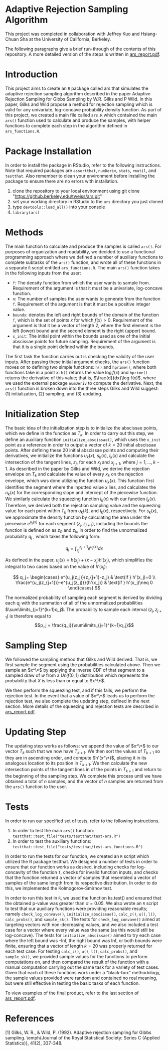 # Adaptive Rejection Sampling Algorithm

This project was completed in collaboration with Jeffrey Kuo and Hsiang-Chuan Sha at the University of California, Berkeley.

The following paragraphs give a brief run-through of the contents of this repository. A more detailed version of the steps is written in [ars_report.pdf](report/ars_report.pdf).

# Introduction

This project aims to create an `R` package called ars that simulates the adaptive rejection sampling algorithm described in the paper Adaptive Rejection Sampling for Gibbs Sampling by W.R. Gilks and P Wild. In this paper, Gilks and Wild propose a method for rejection sampling which is valid for any univariate, log-concave probability density function. As part of this project, we created a main file called `ars.R` which contained the main `ars()` function used to calculate and produce the samples, with helper functions to complete each step in the algorithm defined in `ars_functions.R`.

# Package Installation

In order to install the package in RStudio, refer to the following instructions. Note that required packages are `assertthat`, `numDeriv`, `stats`, `rmutil`, and `testthat`. Also remember to clean your environment before installing the package to ensure there are no errors with installation.
1. clone the repository to your local environment using git clone "https://github.berkeley.edu/tweiss/ars.git"
2. set your working directory in RStudio to the `ars` directory you just cloned
3. type `devtools::load_all()` into your console
4. `library(ars)`

# Methods

The main function to calculate and produce the samples is called `ars()`. For purposes of organization and readability, we decided to use a functional programming approach where we defined a number of auxiliary functions to complete subtasks of the `ars()` function, and wrote all of these functions in a separate `R` script entitled `ars_functions.R`. The main `ars()` function takes in the following inputs from the user:
- `f`: The density function from which the user wants to sample from. Requirement of the argument is that it must be a univariate, log-concave function.
- `n`: The number of samples the user wants to generate from the function `f`. Requirement of the argument is that it must be a positive integer value.
- `bounds`: denotes the left and right bounds of the domain of the function `f`, which is the set of points $x$
for which $f(x) > 0$. Requirement of the argument is that it be a vector of length 2, where the first element is the left
(lower) bound and the second element is the right (upper) bound.
- `x_init`: The initial point within the bounds used as one of the initial abscissae points for future
sampling. Requirement of the argument is that it is a single point defined within the bounds.

The first task the function carries out is checking the validity of the user inputs. After passing these initial argument checks, the `ars()` function moves on to defining two simple functions: `h()` and `hprime()`, where both functions take in a point $x$. `h()` returns the value $\log f(x)$ and `hprime()` returns the derivative of this value; that is, $\frac{d}{dx}\log f(x)$, where we used the external package `numDeriv` to compute the derivative. Next, the `ars()` function is broken down into the three steps Gilks and Wild suggest: (1) initialization, (2) sampling, and (3) updating.

# Initialization Step

The basic idea of the initialization step is to initialize the abscissae points, which we define in the function as $T_k$. In order to carry out this step, we define an auxiliary function `initialize_abscissae()`, which uses the `x_init` point as a reference in order to output a vector of $k = 20$ initial abscissae points. After defining these 20 initial abscissae points and computing their derivatives, we initialize the functions $u_k(x)$, $s_k(x)$, $l_k(x)$ and calculate the intersection of the tangent lines, $z_j$, for each $x_j$ and $x_{j+1}$, where $j = 1,\dots, k − 1$. As described in the paper by Gilks and Wild, we derive the rejection envelope on $T_k$ and calculate the value of every $x_k$ on the rejection envelope, which was done utilizing the function $u_k(x)$. This function first identifies the segment where the inputted value $x$ lies, and calculates the $u_k(x)$ for the corresponding slope and intercept of the piecewise function. We similarly calculate the squeezing function $l_k(x)$ with our function $l_k(x)$. Therefore, we derived both the rejection sampling value and the squeezing value for each point within $T_k$ from $u_k(k)$, and $l_k(x)$, respectively. For $s_k(x)$, we approximate the density function by calculating the area under the piecewise $e^{u_j(x)}$ for each segment $(z_j, z_{j+1})$, including the bounds the function is defined on as $z_0$ and $z_k$, in order to find the unnormalized probability $q_j$ , which takes the following form:

$$ q_j=\int_{z_j}^{z_j+1}e^{u_j(x)}dx$$

As defined in the paper, $u_j(x) = h(x_j) + (x-x_j)h'(x_j)$, which simplifies the integral to two cases based on the value of $h'(x_j)$:

$$ 
q_j=
 \begin{cases}
   e^{u_j(z_j)}(z_{j+1}-z_j) & \text{if } h'(x_j)=0 \\
   \frac{e^{u_j(z_{j+1})}-e^{u_j(z_j)}}{h'(x_j)} & \text{if } h'(x_j)\neq 0 
  \end{cases}
$$

The normalized probability of sampling each segment is derived by dividing each $q_j$ with the summation of all of the unnormalized probabilities $\sum\limits_{j=1}^{k+1}q_j$. The probability to sample each interval $(z_j,z_{j+1})$ is therefore equal to $$p_j = \frac{q_j}{\sum\limits_{j=1}^{k+1}q_j}$$ 

# Sampling Step

We followed the sampling method that Gilks and Wild derived. That is, we first sample the segment using the probabilities calculated above. Then we sample an $x^\*$ by applying the inverse CDF of that segment to a sampled draw of $w$ from a $Unif(0, 1)$ distribution which represents the probability that $X$ is less than or equal to $x^\*$.

We then perform the squeezing test, and if this fails, we perform the rejection test. In the event that a value of $x^\*$ leads us to perform the rejection test, we also complete the updating step, defined in the next section. More details of the squeezing and rejection tests are described in [ars_report.pdf](report/ars_report.pdf).

# Updating Step

The updating step works as follows: we append the value of $x^\*$ to our vector $T_k$ such that we now have $T_{k+1}$. We then sort the values of $T_{k+1}$ so they are in ascending order, and compute $h'(x^\*)$, placing it in its analogous location to its position in $T_{k+1}$. We then calculate the new intersection points of the tangent lines in of the points in $T_{k+1}$ and return to the beginning of the sampling step. We complete this process until we have obtained a total of $n$ samples, and the vector of $n$ samples are returned from the `ars()` function to the user.

# Tests

In order to run our specified set of tests, refer to the following instructions.
1. In order to test the main `ars()` function: `testthat::test_file("tests/testthat/test-ars.R")`
2. In order to test the auxiliary functions: `testthat::test_file("tests/testthat/test-ars_functions.R")`

In order to run the tests for our function, we created an `R` script which utilized the R package testthat. We designed a number of tests in order to ensure that our function works as desired, including checks for log-concavity of the function `f`, checks for invalid function inputs, and checks that the function returned a vector of samples that resembled a vector of samples of the same length from its respective distribution. In order to do this, we implemented the Kolmogorov-Smirnov test.

In order to run this test in `R`, we used the function ks.test() and ensured that the obtained p-value was greater than $\alpha = 0.05$. We also wrote an `R` script to test that our auxiliary functions were providing reasonable results; namely `check_log_convave()`, `initialize_abscissae()`, `calc_z()`, `u()`, `l()`, `calc_probs()`, and `sample_sk()`. The tests for `check_log_convave()` aimed at targeting vectors with non-decreasing values, and we also included a test case for a vector where every value was the same (as this would still be log-concave). The tests for `initialize_abscissae()` aimed to try each case where the left bound was -Inf, the right bound was Inf, or both bounds were finite, ensuring that a vector of length $k=20$ was properly returned for each test case. For testing `calc_z()`, `u()`, `l()`, `calc_probs()`, and `sample_sk()`, we provided sample values for the functions to perform computations on, and then compared the result of the function with a manual computation carrying out the same task for a variety of test cases. Given that each of these functions work under a "black-box" methodology, the sample values provided were random and contained no real meaning, but were still effective in testing the basic tasks of each function.

To view examples of the final product, refer to the last section of [ars_report.pdf](report/ars_report.pdf).



# References

[1] Gilks, W. R., & Wild, P. (1992). Adaptive rejection sampling for Gibbs sampling.
\emph{Journal of the Royal Statistical Society: Series C (Applied Statistics)}, 41(2), 337-348.

